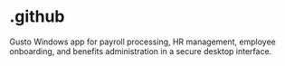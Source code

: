 # .github
Gusto Windows app for payroll processing, HR management, employee onboarding, and benefits administration in a secure desktop interface.
